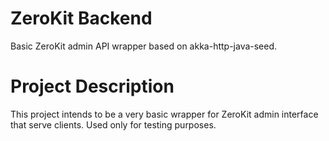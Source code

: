 # ZeroKit Backend
Basic ZeroKit admin API wrapper based on akka-http-java-seed.

# Project Description
This project intends to be a very basic wrapper for ZeroKit admin interface that serve clients. Used only for testing purposes.

